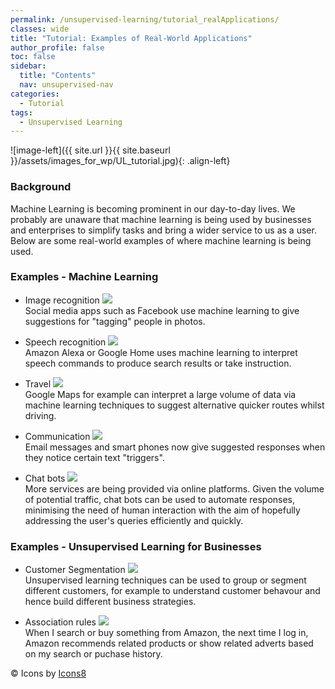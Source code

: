 ```yaml
---
permalink: /unsupervised-learning/tutorial_realApplications/
classes: wide
title: "Tutorial: Examples of Real-World Applications"
author_profile: false
toc: false
sidebar:
  title: "Contents"
  nav: unsupervised-nav
categories:
  - Tutorial
tags:
  - Unsupervised Learning
---
```



![image-left]({{ site.url }}{{ site.baseurl }}/assets/images_for_wp/UL_tutorial.jpg){: .align-left}


<h3>Background</h3>
Machine Learning is becoming prominent in our day-to-day lives.  We probably are unaware that machine learning is being used by businesses and enterprises to simplify tasks and bring a wider service to us as a user.  Below are some real-world examples of where machine learning is being used. 

<h3>Examples - Machine Learning</h3>

* Image recognition <img src="https://img.icons8.com/wired/30/000000/small-smile.png"/> <br /> 
Social media apps such as Facebook use machine learning to give suggestions for "tagging" people in photos.


* Speech recognition <img src="https://img.icons8.com/ios-glyphs/30/000000/voice-presentation--v1.png"/> <br />
Amazon Alexa or Google Home uses machine learning to interpret speech commands to produce search results or take instruction.

* Travel <img src="https://img.icons8.com/ios-filled/30/000000/airplane-mode-on.png"/> <br />
Google Maps for example can interpret a large volume of data via machine learning techniques to suggest alternative quicker routes whilst driving.

* Communication <img src="https://img.icons8.com/wired/30/000000/communication.png"/> <br />
Email messages and smart phones now give suggested responses when they notice certain text "triggers".

* Chat bots <img src="https://img.icons8.com/ios-filled/30/000000/talk-male.png"/> <br />
More services are being provided via online platforms.  Given the volume of potential traffic, chat bots can be used to automate responses, minimising the need of human interaction with the aim of hopefully addressing the user's queries efficiently and quickly.

<h3>Examples - Unsupervised Learning for Businesses</h3>

* Customer Segmentation <img src="https://img.icons8.com/wired/30/000000/crowd.png"/> <br />
Unsupervised learning techniques can be used to group or segment different customers, for example to understand customer behavour and hence build different business strategies.

* Association rules <img src="https://img.icons8.com/small/30/000000/reseller.png"/> <br />
When I search or buy something from Amazon, the next time I log in, Amazon recommends related products or show related adverts based on my search or puchase history.

&copy; Icons by [Icons8](https://icons8.com/)
